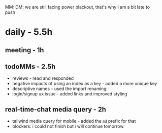 MM: DM: we are still facing power blackout, that's why i am a bit late to push

# daily - 5.5h

## meeting - 1h

## todoMMs - 2.5h
* reviews - read and responded
* negative impacts of using an index as a key - added a more unique key
* descriptive names - used the import renaming
* login/signup ux issue - added links and improved styling

## real-time-chat media query - 2h
* tailwind media query for mobile - added the `md` prefix for that
* blockers: i could not finish but i will continue tomorrow.